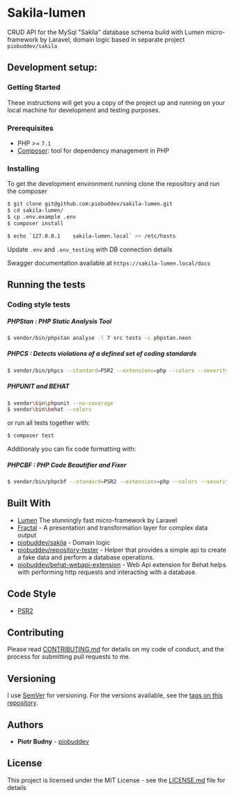 # Sakila-lumen

CRUD API for the MySql "Sakila" database schema build with Lumen micro-framework by Laravel, domain logic based in separate project `piobuddev/sakila`

## Development setup:
### Getting Started

These instructions will get you a copy of the project up and running on your local machine for development and testing purposes.

### Prerequisites
* PHP >= `7.1`
* [Composer](https://getcomposer.org/): tool for dependency management in PHP

### Installing

To get the development environment running clone the repository and run the composer

```sh
$ git clone git@github.com:piobuddev/sakila-lumen.git
$ cd sakila-lumen/
$ cp .env.example .env
$ composer install
```

```sh
$ echo `127.0.0.1    sakila-lumen.local` >> /etc/hosts
```

Update `.env` and `.env_testing` with DB connection details

Swagger documentation available at `https://sakila-lumen.local/docs`

## Running the tests

### Coding style tests
##### PHPStan : PHP Static Analysis Tool

```sh
$ vendor/bin/phpstan analyse -l 7 src tests -c phpstan.neon
```
##### PHPCS : Detects violations of a defined set of coding standards

```sh
$ vendor/bin/phpcs --standard=PSR2 --extensions=php --colors --severity=1 src
```

##### PHPUNIT and BEHAT
```sh
$ vendor\bin\phpunit --no-coverage
$ vendor\bin\behat --colors
```

or run all tests together with:
```sh
$ composer test
```

Additionaly you can fix code formatting with:
##### PHPCBF : PHP Code Beautifier and Fixer

```sh
$ vendor/bin/phpcbf --standard=PSR2 --extensions=php --colors --severity=1 src
```

## Built With
* [Lumen](https://lumen.laravel.com/) The stunningly fast micro-framework by Laravel
* [Fractal](https://fractal.thephpleague.com/) - A presentation and transformation layer for complex data output
* [piobuddev/sakila](https://github.com/piobuddev/sakila) - Domain logic
* [piobuddev/repository-tester](https://github.com/piobuddev/repository-tester) - Helper that provides a simple api to create a fake data and perform a database operations.
* [piobuddev/behat-webapi-extension](https://github.com/piobuddev/behat-webapi-extension) -  Web Api extension for Behat helps with performing http requests and interacting with a database.


## Code Style
* [PSR2](https://www.php-fig.org/psr/psr-2/)

## Contributing

Please read [CONTRIBUTING.md](https://gist.github.com/piobuddev/c04b7341f68da9718907cb593012d746) for details on my code of conduct, and the process for submitting pull requests to me.

## Versioning

I use [SemVer](http://semver.org/) for versioning. For the versions available, see the [tags on this repository](https://github.com/piobuddev/sakila-lumen/tags). 

## Authors

* **Piotr Budny** - [piobuddev](https://github.com/piobuddev)

## License

This project is licensed under the MIT License - see the [LICENSE.md](https://github.com/piobuddev/sakila-lumen/blob/master/LICENSE.md) file for details
